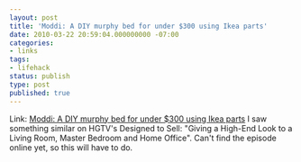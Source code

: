 ```yaml
---
layout: post
title: 'Moddi: A DIY murphy bed for under $300 using Ikea parts'
date: 2010-03-22 20:59:04.000000000 -07:00
categories:
- links
tags:
- lifehack
status: publish
type: post
published: true
---
```

Link: <a href="http://www.moddidaypeople.com/murphy_bed_wall_bed/murphy_bed.html">Moddi: A DIY murphy bed for under $300 using Ikea parts</a>
I saw something similar on HGTV's Designed to Sell: "Giving a High-End Look to a Living Room, Master Bedroom and Home Office". Can't find the episode online yet, so this will have to do.
